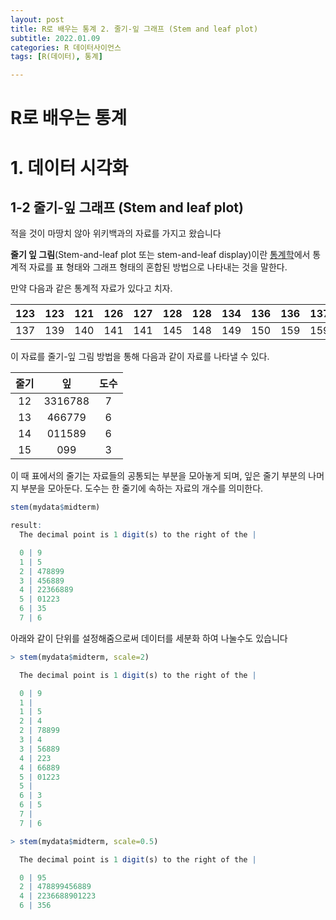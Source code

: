 ```yaml
---
layout: post
title: R로 배우는 통계 2. 줄기-잎 그래프 (Stem and leaf plot)
subtitle: 2022.01.09
categories: R 데이터사이언스
tags: [R(데이터), 통계]

---
```


# R로 배우는 통계 

# 1. 데이터 시각화



## 1-2 줄기-잎 그래프 (Stem and leaf plot)



적을 것이 마땅치 않아 위키백과의 자료를 가지고 왔습니다



**줄기 잎 그림**(Stem-and-leaf plot 또는 stem-and-leaf display)이란 [통계학](https://ko.wikipedia.org/wiki/통계학)에서 통계적 자료를 표 형태와 그래프 형태의 혼합된 방법으로 나타내는 것을 말한다.

만약 다음과 같은 통계적 자료가 있다고 치자.

| 123  | 123  | 121  | 126  | 127  | 128  | 128  | 134  | 136  | 136  | 137  |
| ---- | ---- | ---- | ---- | ---- | ---- | ---- | ---- | ---- | ---- | ---- |
| 137  | 139  | 140  | 141  | 141  | 145  | 148  | 149  | 150  | 159  | 159  |

이 자료를 줄기-잎 그림 방법을 통해 다음과 같이 자료를 나타낼 수 있다.

| 줄기 |   잎    | 도수 |
| :--: | :-----: | :--: |
|  12  | 3316788 |  7   |
|  13  | 466779  |  6   |
|  14  | 011589  |  6   |
|  15  |   099   |  3   |

이 때 표에서의 줄기는 자료들의 공통되는 부분을 모아놓게 되며, 잎은 줄기 부분의 나머지 부분을 모아둔다. 도수는 한 줄기에 속하는 자료의 개수를 의미한다.



```r
stem(mydata$midterm)

result:
  The decimal point is 1 digit(s) to the right of the |

  0 | 9
  1 | 5
  2 | 478899
  3 | 456889
  4 | 22366889
  5 | 01223
  6 | 35
  7 | 6
```



아래와 같이 단위를 설정해줌으로써 데이터를 세분화 하여 나눌수도 있습니다

```r
> stem(mydata$midterm, scale=2)

  The decimal point is 1 digit(s) to the right of the |

  0 | 9
  1 | 
  1 | 5
  2 | 4
  2 | 78899
  3 | 4
  3 | 56889
  4 | 223
  4 | 66889
  5 | 01223
  5 | 
  6 | 3
  6 | 5
  7 | 
  7 | 6

> stem(mydata$midterm, scale=0.5)

  The decimal point is 1 digit(s) to the right of the |

  0 | 95
  2 | 478899456889
  4 | 2236688901223
  6 | 356
```

